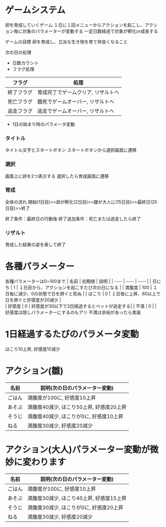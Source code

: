 # ゲームシステム
卵を育成していくゲーム
１日に１回メニューからアクションを起こし、アクション毎に対象のパラメーターが変動する
一定日数経過で対象が孵化or成長する

ゲームの目標
卵を育成し、立派な生き物を育て仲良くなること


次の日の処理
 - 日数カウント
 - フラグ処理

 | フラグ | 処理 |
 | ---- | ---- |
 | 終了フラグ | 育成完了でゲームクリア, リザルトへ |
 | 死亡フラグ | 餓死でゲームオーバー, リザルトへ |
 | 逃走フラグ | 逃走でゲームオーバー, リザルトへ |
 - 1日の始まり時のパラメータ変動


### タイトル
タイトル文字とスタートボタン
スタートボタンから選択画面に遷移

### 選択
画面上に卵を2つ表示する
選択したら育成画面に遷移

### 育成
全体の流れ
開始(1日目)>>卵が孵化(2日目)>>雛が大人に(15日目)>>最終日(25日目)>>終了

終了条件：最終日の行動後
終了追加条件：死亡または逃走したら終了

 ### リザルト
育成した結果の姿を表して終了


# 各種パラメーター
各種パラメーターは0~100まで
| 名前 | 初期値 | 説明 |
 | ---- | ---- | ---- |
| 日にち | 1 | １日目から、アクションを起こすたび次の日になる |
| 満腹度 | 100 | １日毎に減少、0の状態で日を跨ぐと死ぬ |
| ほこり | 0 | １日毎に上昇、60以上で日を跨ぐと好感度が20減少 |    
| 好感度 | 0 | 好感度が30以下で3日経過するとペットが逃走する|
| 不満 | 0 |  |
好感度は隠しパラメーターにするのもアリ
不満は余裕があったら実装

# 1日経過するたびのパラメータ変動
ほこり10上昇, 好感度10減少
    
# アクション(雛)
| 名前 | 説明(次の日のパラメーター変動) |
| ---- | ---- |
| ごはん | 満腹度が100に, 好感度10上昇 |
| あそぶ | 満腹度40減少, ほこり50上昇, 好感度20上昇|
| そうじ | 満腹度40減少, ほこりが0に, 好感度10上昇|
| ねる | 満腹度30減少, 好感度20減少|
# アクション(大人)パラメーター変動が微妙に変わります
| 名前 | 説明(次の日のパラメーター変動) |
| ---- | ---- |
| ごはん | 満腹度が100に, 好感度10上昇|
| あそぶ | 満腹度30減少, ほこり40上昇, 好感度15上昇|
| そうじ | 満腹度30減少, ほこりが0に, 好感度20上昇|
| ねる | 満腹度30減少, 好感度20減少 |
